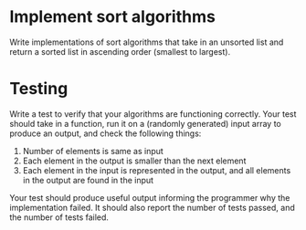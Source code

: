 # Implement sort algorithms

Write implementations of sort algorithms that take in an unsorted list
and return a sorted list in ascending order (smallest to largest).

# Testing

Write a test to verify that your algorithms are functioning correctly.
Your test should take in a function, run it on a (randomly generated)
input array to produce an output, and check the following things:

1. Number of elements is same as input
2. Each element in the output is smaller than the next element
3. Each element in the input is represented in the output, and all
   elements in the output are found in the input

Your test should produce useful output informing the programmer why the
implementation failed.
It should also report the number of tests passed, and the number of tests
failed.